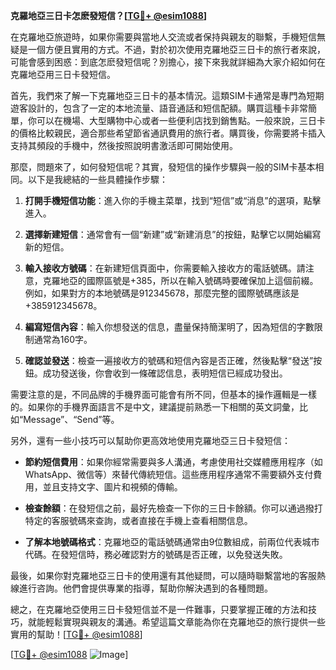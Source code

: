 **克羅地亞三日卡怎麽發短信？[[TG💪+ @esim1088](https://t.me/s/esim1088)]**

在克羅地亞旅遊時，如果你需要與當地人交流或者保持與親友的聯繫，手機短信無疑是一個方便且實用的方式。不過，對於初次使用克羅地亞三日卡的旅行者來說，可能會感到困惑：到底怎麽發短信呢？別擔心，接下來我就詳細為大家介紹如何在克羅地亞用三日卡發短信。

首先，我們來了解一下克羅地亞三日卡的基本情況。這類SIM卡通常是專門為短期遊客設計的，包含了一定的本地流量、語音通話和短信配額。購買這種卡非常簡單，你可以在機場、大型購物中心或者一些便利店找到銷售點。一般來說，三日卡的價格比較親民，適合那些希望節省通訊費用的旅行者。購買後，你需要將卡插入支持其頻段的手機中，然後按照說明書激活即可開始使用。

那麼，問題來了，如何發短信呢？其實，發短信的操作步驟與一般的SIM卡基本相同。以下是我總結的一些具體操作步驟：

1. **打開手機短信功能**：進入你的手機主菜單，找到“短信”或“消息”的選項，點擊進入。

2. **選擇新建短信**：通常會有一個“新建”或“新建消息”的按鈕，點擊它以開始編寫新的短信。

3. **輸入接收方號碼**：在新建短信頁面中，你需要輸入接收方的電話號碼。請注意，克羅地亞的國際區號是+385，所以在輸入號碼時要確保加上這個前綴。例如，如果對方的本地號碼是912345678，那麼完整的國際號碼應該是+385912345678。

4. **編寫短信內容**：輸入你想發送的信息，盡量保持簡潔明了，因為短信的字數限制通常為160字。

5. **確認並發送**：檢查一遍接收方的號碼和短信內容是否正確，然後點擊“發送”按鈕。成功發送後，你會收到一條確認信息，表明短信已經成功發出。

需要注意的是，不同品牌的手機界面可能會有所不同，但基本的操作邏輯是一樣的。如果你的手機界面語言不是中文，建議提前熟悉一下相關的英文詞彙，比如“Message”、“Send”等。

另外，還有一些小技巧可以幫助你更高效地使用克羅地亞三日卡發短信：

- **節約短信費用**：如果你經常需要與多人溝通，考慮使用社交媒體應用程序（如WhatsApp、微信等）來替代傳統短信。這些應用程序通常不需要額外支付費用，並且支持文字、圖片和視頻的傳輸。
  
- **檢查餘額**：在發短信之前，最好先檢查一下你的三日卡餘額。你可以通過撥打特定的客服號碼來查詢，或者直接在手機上查看相關信息。

- **了解本地號碼格式**：克羅地亞的電話號碼通常由9位數組成，前兩位代表城市代碼。在發短信時，務必確認對方的號碼是否正確，以免發送失敗。

最後，如果你對克羅地亞三日卡的使用還有其他疑問，可以隨時聯繫當地的客服熱線進行咨詢。他們會提供專業的指導，幫助你解決遇到的各種問題。

總之，在克羅地亞使用三日卡發短信並不是一件難事，只要掌握正確的方法和技巧，就能輕鬆實現與親友的溝通。希望這篇文章能為你在克羅地亞的旅行提供一些實用的幫助！[[TG💪+ @esim1088](https://t.me/s/esim1088)]

[[TG💪+ @esim1088](https://t.me/s/esim1088) ![Image](https://i.postimg.cc/4NQfJmqS/Snipaste-2025-05-13-00-14-12.png)]